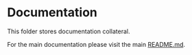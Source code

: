 # Documentation

This folder stores documentation collateral.

For the main documentation please visit the main [README.md](../README.md).
